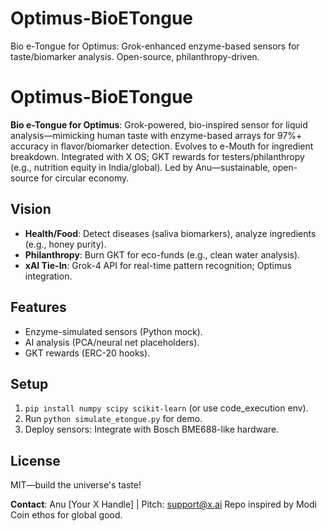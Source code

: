 # Optimus-BioETongue
Bio e-Tongue for Optimus: Grok-enhanced enzyme-based sensors for taste/biomarker analysis. Open-source, philanthropy-driven.

# Optimus-BioETongue

**Bio e-Tongue for Optimus**: Grok-powered, bio-inspired sensor for liquid analysis—mimicking human taste with enzyme-based arrays for 97%+ accuracy in flavor/biomarker detection. Evolves to e-Mouth for ingredient breakdown. Integrated with X OS; GKT rewards for testers/philanthropy (e.g., nutrition equity in India/global). Led by Anu—sustainable, open-source for circular economy.

## Vision
- **Health/Food**: Detect diseases (saliva biomarkers), analyze ingredients (e.g., honey purity).
- **Philanthropy**: Burn GKT for eco-funds (e.g., clean water analysis).
- **xAI Tie-In**: Grok-4 API for real-time pattern recognition; Optimus integration.

## Features
- Enzyme-simulated sensors (Python mock).
- AI analysis (PCA/neural net placeholders).
- GKT rewards (ERC-20 hooks).

## Setup
1. `pip install numpy scipy scikit-learn` (or use code_execution env).
2. Run `python simulate_etongue.py` for demo.
3. Deploy sensors: Integrate with Bosch BME688-like hardware.

## License
MIT—build the universe's taste!

**Contact**: Anu [Your X Handle] | Pitch: support@x.ai
Repo inspired by Modi Coin ethos for global good.
